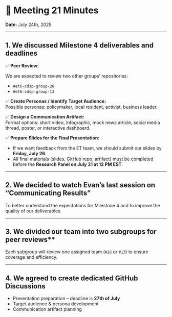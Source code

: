 # 📝 Meeting 21 Minutes

**Date:** July 24th, 2025  

---

## 1. We discussed Milestone 4 deliverables and deadlines

✅ **Peer Review:**  

We are expected to review two other groups’ repositories:  

- `#et6-cdsp-group-26`  
- `#et6-cdsp-group-13`  

✅ **Create Personas / Identify Target Audience:**  
Possible personas: policymaker, local resident, activist, business leader.

✅ **Design a Communication Artifact:**  
Format options: short video, infographic, mock news article, social media thread,
poster, or interactive dashboard.

✅ **Prepare Slides for the Final Presentation:**  

- If we want feedback from the ET team, we should submit our slides by
  **Friday, July 26**.  
- All final materials (slides, GitHub repo, artifact) must be completed before
  the **Research Panel on July 31 at 12 PM EST**.

---

## 2. We decided to watch Evan’s last session on “Communicating Results”

To better understand the expectations for Milestone 4 and to improve the quality
of our deliverables.

---

## 3. We divided our team into two subgroups for peer reviews**

Each subgroup will review one assigned team (`#26` or `#13`) to ensure coverage
and efficiency.

---

## 4. We agreed to create dedicated GitHub Discussions

- Presentation preparation – deadline is **27th of July**  
- Target audience & persona development  
- Communication artifact planning
